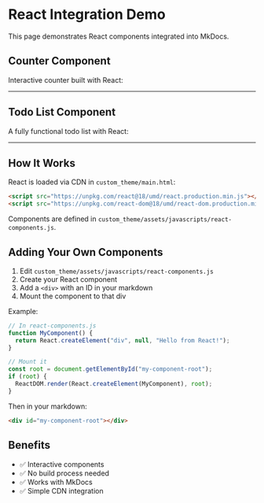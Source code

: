 # React Integration Demo

This page demonstrates React components integrated into MkDocs.

## Counter Component

Interactive counter built with React:

<div id="react-counter-root"></div>

---

## Todo List Component

A fully functional todo list with React:

<div id="react-todo-root"></div>

---

## How It Works

React is loaded via CDN in `custom_theme/main.html`:

```html
<script src="https://unpkg.com/react@18/umd/react.production.min.js"></script>
<script src="https://unpkg.com/react-dom@18/umd/react-dom.production.min.js"></script>
```

Components are defined in `custom_theme/assets/javascripts/react-components.js`.

## Adding Your Own Components

1. Edit `custom_theme/assets/javascripts/react-components.js`
2. Create your React component
3. Add a `<div>` with an ID in your markdown
4. Mount the component to that div

Example:

```javascript
// In react-components.js
function MyComponent() {
  return React.createElement("div", null, "Hello from React!");
}

// Mount it
const root = document.getElementById("my-component-root");
if (root) {
  ReactDOM.render(React.createElement(MyComponent), root);
}
```

Then in your markdown:

```markdown
<div id="my-component-root"></div>
```

## Benefits

- ✅ Interactive components
- ✅ No build process needed
- ✅ Works with MkDocs
- ✅ Simple CDN integration
